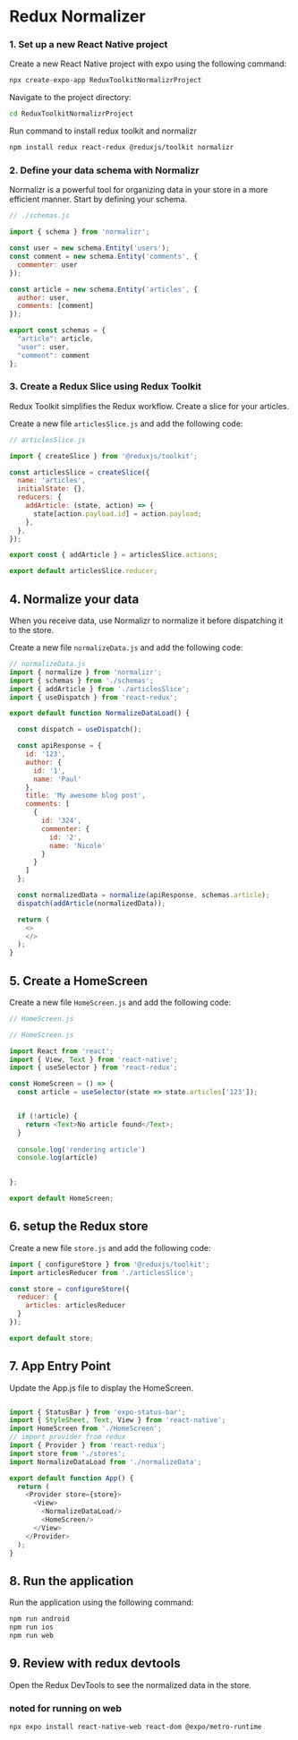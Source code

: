 
# Redux Normalizer

### 1. Set up a new React Native project
Create a new React Native project with expo using the following command:

```bash
npx create-expo-app ReduxToolkitNormalizrProject
```
Navigate to the project directory:

```bash
cd ReduxToolkitNormalizrProject
```

Run command to install redux toolkit and normalizr

```bash
npm install redux react-redux @reduxjs/toolkit normalizr
```

### 2. Define your data schema with Normalizr

Normalizr is a powerful tool for organizing data in your store in a more efficient manner. Start by defining your schema.

```js
// ./schemas.js

import { schema } from 'normalizr';

const user = new schema.Entity('users');
const comment = new schema.Entity('comments', {
  commenter: user
});

const article = new schema.Entity('articles', {
  author: user,
  comments: [comment]
});

export const schemas = {
  "article": article,
  "user": user,
  "comment": comment
};
```

### 3. Create a Redux Slice using Redux Toolkit

Redux Toolkit simplifies the Redux workflow. Create a slice for your articles.

Create a new file `articlesSlice.js` and add the following code:

```javascript
// articlesSlice.js

import { createSlice } from '@reduxjs/toolkit';

const articlesSlice = createSlice({
  name: 'articles',
  initialState: {},
  reducers: {
    addArticle: (state, action) => {
      state[action.payload.id] = action.payload;
    },
  },
});

export const { addArticle } = articlesSlice.actions;

export default articlesSlice.reducer;
```

## 4. Normalize your data

When you receive data, use Normalizr to normalize it before dispatching it to the store.

Create a new file `normalizeData.js` and add the following code:

```javascript
// normalizeData.js
import { normalize } from 'normalizr';
import { schemas } from './schemas';
import { addArticle } from './articlesSlice';
import { useDispatch } from 'react-redux';

export default function NormalizeDataLoad() {

  const dispatch = useDispatch();

  const apiResponse = {
    id: '123',
    author: {
      id: '1',
      name: 'Paul'
    },
    title: 'My awesome blog post',
    comments: [
      {
        id: '324',
        commenter: {
          id: '2',
          name: 'Nicole'
        }
      }
    ]
  };

  const normalizedData = normalize(apiResponse, schemas.article);
  dispatch(addArticle(normalizedData));

  return (
    <>
    </>
  );
}
```


## 5. Create a HomeScreen

Create a new file `HomeScreen.js` and add the following code:

```javascript
// HomeScreen.js

// HomeScreen.js

import React from 'react';
import { View, Text } from 'react-native';
import { useSelector } from 'react-redux';

const HomeScreen = () => {
  const article = useSelector(state => state.articles['123']);


  if (!article) {
    return <Text>No article found</Text>;
  }
  
  console.log('rendering article')
  console.log(article)

  
};

export default HomeScreen;
```


## 6. setup the Redux store

Create a new file `store.js` and add the following code:

```javascript
import { configureStore } from '@reduxjs/toolkit';
import articlesReducer from './articlesSlice';

const store = configureStore({
  reducer: {
    articles: articlesReducer
  }
});

export default store;
```

## 7. App Entry Point

Update the App.js file to display the HomeScreen.

```javascript

import { StatusBar } from 'expo-status-bar';
import { StyleSheet, Text, View } from 'react-native';
import HomeScreen from './HomeScreen';
// import provider from redux
import { Provider } from 'react-redux';
import store from './stores';
import NormalizeDataLoad from './normalizeData';

export default function App() {
  return (
    <Provider store={store}>
      <View>
        <NormalizeDataLoad/>
        <HomeScreen/>
      </View>
    </Provider>
  );
}

```

## 8. Run the application 

Run the application using the following command:

```bash
npm run android
npm run ios
npm run web
```

## 9. Review with redux devtools

Open the Redux DevTools to see the normalized data in the store.

### noted for running on web

```
npx expo install react-native-web react-dom @expo/metro-runtime
```

